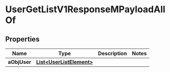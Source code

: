 

# UserGetListV1ResponseMPayloadAllOf


## Properties

| Name | Type | Description | Notes |
|------------ | ------------- | ------------- | -------------|
|**aObjUser** | [**List&lt;UserListElement&gt;**](UserListElement.md) |  |  |



